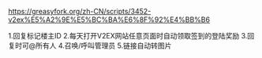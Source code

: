 https://greasyfork.org/zh-CN/scripts/3452-v2ex%E5%A2%9E%E5%BC%BA%E6%8F%92%E4%BB%B6

1.回复标记楼主ID 2.每天打开V2EX网站任意页面时自动领取签到的登陆奖励 3.回复时可@所有人 4.召唤/呼叫管理员 5.链接自动转图片
